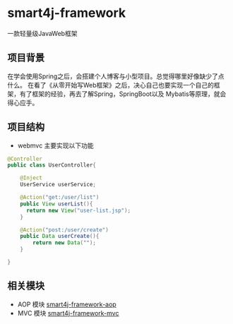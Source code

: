 # smart4j-framework
一款轻量级JavaWeb框架

## 项目背景
在学会使用Spring之后，会搭建个人博客与小型项目。总觉得哪里好像缺少了点什么。
在看了《从零开始写Web框架》之后，决心自己也要实现一个自己的框架，有了框架的经验，再去了解Spring，SpringBoot以及
Mybatis等原理，就会得心应手。

## 项目结构
- webmvc 主要实现以下功能
```java
@Controller
public class UserController{

    @Inject
    UserService userService;

    @Action("get:/user/list")
    public View userList(){
      return new View("user-list.jsp");
    }

    @Action("post:/user/create")
    public Data userCreate(){
        return new Data("");
    }

}

```

## 相关模块
- AOP 模块 [smart4j-framework-aop](./smart4j-framework-aop/README.md)
- MVC 模块 [smart4j-framework-mvc](./smart4j-framework-webmvc/README.md)